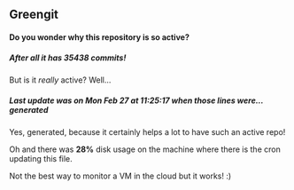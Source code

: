 ## Greengit

#### Do you wonder why this repository is so active?

##### After all it has 35438 commits!

But is it *really* active? Well...

##### Last update was on Mon Feb 27 at 11:25:17 when those lines were... generated

Yes, generated, because it certainly helps a lot to have such an active repo!

Oh and there was **28%** disk usage on the machine
where there is the cron updating this file.

Not the best way to monitor a VM in the cloud but it works! :)
